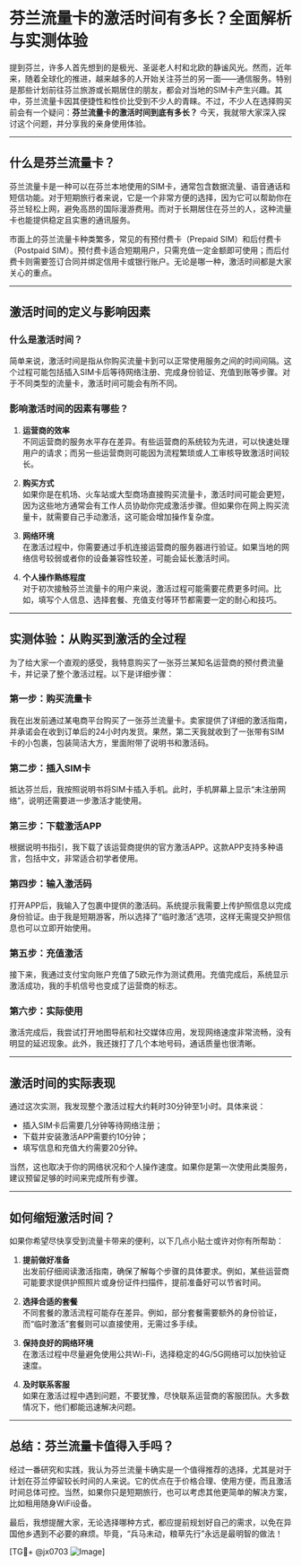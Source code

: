 # 芬兰流量卡的激活时间有多长？全面解析与实测体验

提到芬兰，许多人首先想到的是极光、圣诞老人村和北欧的静谧风光。然而，近年来，随着全球化的推进，越来越多的人开始关注芬兰的另一面——通信服务。特别是那些计划前往芬兰旅游或长期居住的朋友，都会对当地的SIM卡产生兴趣。其中，芬兰流量卡因其便捷性和性价比受到不少人的青睐。不过，不少人在选择购买前会有一个疑问：**芬兰流量卡的激活时间到底有多长？** 今天，我就带大家深入探讨这个问题，并分享我的亲身使用体验。

---

## 什么是芬兰流量卡？

芬兰流量卡是一种可以在芬兰本地使用的SIM卡，通常包含数据流量、语音通话和短信功能。对于短期旅行者来说，它是一个非常方便的选择，因为它可以帮助你在芬兰轻松上网，避免高昂的国际漫游费用。而对于长期居住在芬兰的人，这种流量卡也能提供稳定且实惠的通讯服务。

市面上的芬兰流量卡种类繁多，常见的有预付费卡（Prepaid SIM）和后付费卡（Postpaid SIM）。预付费卡适合短期用户，只需充值一定金额即可使用；而后付费卡则需要签订合同并绑定信用卡或银行账户。无论是哪一种，激活时间都是大家关心的重点。

---

## 激活时间的定义与影响因素

### **什么是激活时间？**

简单来说，激活时间是指从你购买流量卡到可以正常使用服务之间的时间间隔。这个过程可能包括插入SIM卡后等待网络注册、完成身份验证、充值到账等步骤。对于不同类型的流量卡，激活时间可能会有所不同。

### **影响激活时间的因素有哪些？**

1. **运营商的效率**  
   不同运营商的服务水平存在差异。有些运营商的系统较为先进，可以快速处理用户的请求；而另一些运营商则可能因为流程繁琐或人工审核导致激活时间较长。

2. **购买方式**  
   如果你是在机场、火车站或大型商场直接购买流量卡，激活时间可能会更短，因为这些地方通常会有工作人员协助你完成激活步骤。但如果你在网上购买流量卡，就需要自己手动激活，这可能会增加操作复杂度。

3. **网络环境**  
   在激活过程中，你需要通过手机连接运营商的服务器进行验证。如果当地的网络信号较弱或者你的设备兼容性较差，可能会延长激活时间。

4. **个人操作熟练程度**  
   对于初次接触芬兰流量卡的用户来说，激活过程可能需要花费更多时间。比如，填写个人信息、选择套餐、充值支付等环节都需要一定的耐心和技巧。

---

## 实测体验：从购买到激活的全过程

为了给大家一个直观的感受，我特意购买了一张芬兰某知名运营商的预付费流量卡，并记录了整个激活过程。以下是详细步骤：

### **第一步：购买流量卡**
我在出发前通过某电商平台购买了一张芬兰流量卡。卖家提供了详细的激活指南，并承诺会在收到订单后的24小时内发货。果然，第二天我就收到了一张带有SIM卡的小包裹，包装简洁大方，里面附带了说明书和激活码。

### **第二步：插入SIM卡**
抵达芬兰后，我按照说明书将SIM卡插入手机。此时，手机屏幕上显示“未注册网络”，说明还需要进一步激活才能使用。

### **第三步：下载激活APP**
根据说明书指引，我下载了该运营商提供的官方激活APP。这款APP支持多种语言，包括中文，非常适合初学者使用。

### **第四步：输入激活码**
打开APP后，我输入了包裹中提供的激活码。系统提示我需要上传护照信息以完成身份验证。由于我是短期游客，所以选择了“临时激活”选项，这样无需提交护照信息也可以立即开始使用。

### **第五步：充值激活**
接下来，我通过支付宝向账户充值了5欧元作为测试费用。充值完成后，系统显示激活成功，我的手机信号也变成了运营商的标志。

### **第六步：实际使用**
激活完成后，我尝试打开地图导航和社交媒体应用，发现网络速度非常流畅，没有明显的延迟现象。此外，我还拨打了几个本地号码，通话质量也很清晰。

---

## 激活时间的实际表现

通过这次实测，我发现整个激活过程大约耗时30分钟至1小时。具体来说：
- 插入SIM卡后需要几分钟等待网络注册；
- 下载并安装激活APP需要约10分钟；
- 填写信息和充值大约需要20分钟。

当然，这也取决于你的网络状况和个人操作速度。如果你是第一次使用此类服务，建议预留足够的时间来完成所有步骤。

---

## 如何缩短激活时间？

如果你希望尽快享受到流量卡带来的便利，以下几点小贴士或许对你有所帮助：

1. **提前做好准备**  
   出发前仔细阅读激活指南，确保了解每个步骤的具体要求。例如，某些运营商可能要求提供护照照片或身份证件扫描件，提前准备好可以节省时间。

2. **选择合适的套餐**  
   不同套餐的激活流程可能存在差异。例如，部分套餐需要额外的身份验证，而“临时激活”套餐则可以直接使用，无需过多手续。

3. **保持良好的网络环境**  
   在激活过程中尽量避免使用公共Wi-Fi，选择稳定的4G/5G网络可以加快验证速度。

4. **及时联系客服**  
   如果在激活过程中遇到问题，不要犹豫，尽快联系运营商的客服团队。大多数情况下，他们都能迅速解决问题。

---

## 总结：芬兰流量卡值得入手吗？

经过一番研究和实践，我认为芬兰流量卡确实是一个值得推荐的选择，尤其是对于计划在芬兰停留较长时间的人来说。它的优点在于价格合理、使用方便，而且激活时间总体可控。当然，如果你只是短期旅行，也可以考虑其他更简单的解决方案，比如租用随身WiFi设备。

最后，我想提醒大家，无论选择哪种方式，都应提前规划好自己的需求，以免在异国他乡遇到不必要的麻烦。毕竟，“兵马未动，粮草先行”永远是最明智的做法！

[TG💪+ @jx0703 ![Image](https://github.com/user-attachments/assets/dbca1d08-cadb-493c-b0ec-ad6f7a83f270)]